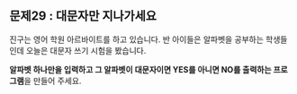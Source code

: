 ## 문제29 : 대문자만 지나가세요

진구는 영어 학원 아르바이트를 하고 있습니다. 반 아이들은 알파벳을 공부하는 학생들인데 오늘은 대문자 쓰기 시험을 봤습니다.

**알파벳 하나만을 입력하고 그 알파벳이 대문자이면 YES를 아니면 NO를 출력하는 프로그램**을 만들어 주세요.
